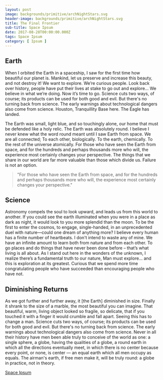 ```yaml
---
layout: post
image: backgrounds/primitive/archNightStars.svg
header-image: backgrounds/primitive/archNightStars.svg
title: The Final Frontier
sub-title: Space Ipsum
date: 2017-08-28T00:00:00.000Z
tags: Space Ipsum
category: [ Ipsum ]
---
```

## Earth
When I orbited the Earth in a spaceship, I saw for the first time how beautiful our planet is. Mankind, let us preserve and increase this beauty, and not destroy it! We want to explore. We’re curious people. Look back over history, people have put their lives at stake to go out and explore... We believe in what we’re doing. Now it’s time to go. Science cuts two ways, of course; its products can be used for both good and evil. But there's no turning back from science. The early warnings about technological dangers also come from science. Houston, Tranquillity Base here. The Eagle has landed.

The Earth was small, light blue, and so touchingly alone, our home that must be defended like a holy relic. The Earth was absolutely round. I believe I never knew what the word round meant until I saw Earth from space. We are all connected; To each other, biologically. To the earth, chemically. To the rest of the universe atomically. For those who have seen the Earth from space, and for the hundreds and perhaps thousands more who will, the experience most certainly changes your perspective. The things that we share in our world are far more valuable than those which divide us. Failure is not an option.

> "For those who have seen the Earth from space, and for the hundreds and perhaps thousands more who will, the experience most certainly changes your perspective."

## Science
Astronomy compels the soul to look upward, and leads us from this world to another. If you could see the earth illuminated when you were in a place as dark as night, it would look to you more splendid than the moon. To be the first to enter the cosmos, to engage, single-handed, in an unprecedented duel with nature—could one dream of anything more? I believe every human has a finite number of heartbeats. I don't intend to waste any of mine. We have an infinite amount to learn both from nature and from each other. To go places and do things that have never been done before – that’s what living is all about. As I stand out here in the wonders of the unknown, I realize there’s a fundamental truth to our nature, Man must explore... and this is exploration at its greatest. Curious that we spend more time congratulating people who have succeeded than encouraging people who have not.

## Diminishing Returns
As we got further and further away, it [the Earth] diminished in size. Finally it shrank to the size of a marble, the most beautiful you can imagine. That beautiful, warm, living object looked so fragile, so delicate, that if you touched it with a finger it would crumble and fall apart. Seeing this has to change a man. Science cuts two ways, of course; its products can be used for both good and evil. But there's no turning back from science. The early warnings about technological dangers also come from science. Never in all their history have men been able truly to conceive of the world as one: a single sphere, a globe, having the qualities of a globe, a round earth in which all the directions eventually meet, in which there is no center because every point, or none, is center — an equal earth which all men occupy as equals. The airman's earth, if free men make it, will be truly round: a globe in practice, not in theory.

[Space Ipsum](http://spaceipsum.com/)
